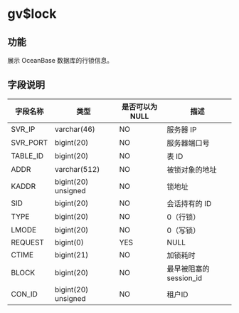 gv$lock 
============================



功能 
-----------

展示 OceanBase 数据库的行锁信息。


字段说明 
-------------



| **字段名称** |       **类型**        | **是否可以为 NULL** |      **描述**       |
|----------|---------------------|----------------|-------------------|
| SVR_IP   | varchar(46)         | NO             | 服务器 IP            |
| SVR_PORT | bigint(20)          | NO             | 服务器端口号            |
| TABLE_ID | bigint(20)          | NO             | 表 ID              |
| ADDR     | varchar(512)        | NO             | 被锁对象的地址           |
| KADDR    | bigint(20) unsigned | NO             | 锁地址               |
| SID      | bigint(20)          | NO             | 会话持有的 ID          |
| TYPE     | bigint(20)          | NO             | 0（行锁）             |
| LMODE    | bigint(20)          | NO             | 0（写锁）             |
| REQUEST  | bigint(0)           | YES            | NULL              |
| CTIME    | bigint(21)          | NO             | 加锁耗时              |
| BLOCK    | bigint(20)          | NO             | 最早被阻塞的 session_id |
| CON_ID   | bigint(20) unsigned | NO             | 租户ID              |


